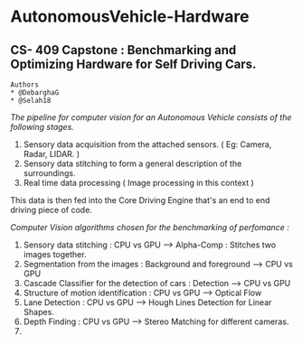 # AutonomousVehicle-Hardware
## CS- 409 Capstone : Benchmarking and Optimizing Hardware for Self Driving Cars.

```
Authors
* @DebarghaG
* @Selah18
```

*The pipeline for computer vision for an Autonomous Vehicle consists of the following stages.*
1. Sensory data acquisition from the attached sensors. ( Eg: Camera, Radar, LIDAR. )
2. Sensory data stitching to form a general description of the surroundings.
3. Real time data processing ( Image processing in this context )

This data is then fed into the Core Driving Engine that's an end to end driving piece of code.

*Computer Vision algorithms chosen for the benchmarking of perfomance :*
1. Sensory data stitching : CPU vs GPU -->  Alpha-Comp : Stitches two images together.
2. Segmentation from the images : Background and foreground --> CPU vs GPU
3. Cascade Classifier for the detection of cars : Detection --> CPU vs GPU
4. Structure of motion identification : CPU vs GPU --> Optical Flow
5. Lane Detection : CPU vs GPU --> Hough Lines Detection for Linear Shapes.
6. Depth Finding : CPU vs GPU --> Stereo Matching for different cameras.
7.
